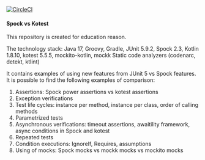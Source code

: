 [![CircleCI](https://dl.circleci.com/status-badge/img/gh/aplotnikov/spock_vs_kotest/tree/main.svg?style=svg)](https://dl.circleci.com/status-badge/redirect/gh/aplotnikov/spock_vs_kotest/tree/main)

#### Spock vs Kotest

This repository is created for education reason.

The technology stack: Java 17, Groovy, Gradle, JUnit 5.9.2, Spock 2.3, Kotlin 1.8.10, 
kotest 5.5.5, mockito-kotlin, mockk
Static code analyzers (codenarc, detekt, ktlint)

It contains examples of using new features from JUnit 5 vs Spock features.
It is possible to find the following examples of comparison:
1. Assertions: Spock power assertions vs kotest assertions
2. Exception verifications
3. Test life cycles: instance per method, instance per class, order of calling methods
4. Parametrized tests
5. Asynchronous verifications: timeout assertions, awaitility framework, async conditions in Spock and kotest
6. Repeated tests
7. Condition executions: IgnoreIf, Requires, assumptions
8. Using of mocks: Spock mocks vs mockk mocks vs mockito mocks
